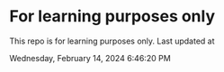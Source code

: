 # For learning purposes only
This repo is for learning purposes only.
Last updated at

Wednesday, February 14, 2024 6:46:20 PM

